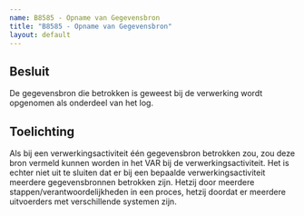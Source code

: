 ```yaml
---
name: B8585 - Opname van Gegevensbron
title: "B8585 - Opname van Gegevensbron"
layout: default
---
```

## Besluit
De gegevensbron die betrokken is geweest bij de verwerking wordt opgenomen als onderdeel van het log.

## Toelichting
Als bij een verwerkingsactiviteit één gegevensbron betrokken zou, zou deze bron vermeld kunnen worden in het VAR bij de verwerkingsactiviteit. Het is echter niet uit te sluiten dat er bij een bepaalde verwerkingsactiviteit meerdere gegevensbronnen betrokken zijn. Hetzij door meerdere stappen/verantwoordelijkheden in een proces, hetzij doordat er meerdere uitvoerders met verschillende systemen zijn.
